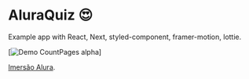 # AluraQuiz :heart_eyes:

Example app with React, Next, styled-component, framer-motion, lottie.

[![Demo CountPages alpha](https://github.com/rachelkozlowsky/aluraquiz/src/screens/animations/AluraQuiz.gif)]


[Imersão Alura](https://github.com/alura-challenges/aluraquiz-base).





